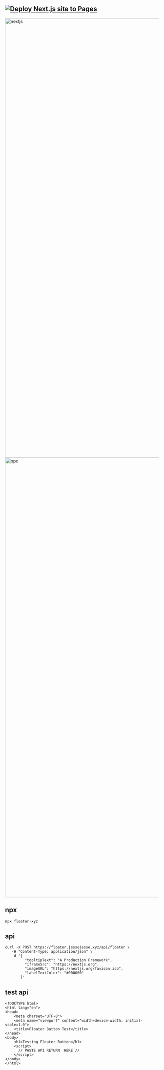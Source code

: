 ## [![Deploy Next.js site to Pages](https://github.com/sudo-self/floater-b/actions/workflows/nextjs.yml/badge.svg)](https://github.com/sudo-self/floater-b/actions/workflows/nextjs.yml)
<img width="1440" alt="nextjs" src="https://github.com/user-attachments/assets/83df2555-408e-42fd-91a6-727a3e16f1f8">
<img width="1440" alt="npx" src="https://github.com/user-attachments/assets/b690f056-e4d5-42e4-8abc-850ae02d4f08">



## npx

```
npx floater-xyz
```


##  api

```
curl -X POST https://floater.jessejesse.xyz/api/floater \
   -H "Content-Type: application/json" \
   -d '{
         "tooltipText": "A Production Framework",
         "iframeSrc": "https://nextjs.org",
         "imageURL": "https://nextjs.org/favicon.ico",
         "labelTextColor": "#000000"
       }'

```

## test api

```
<!DOCTYPE html>
<html lang="en">
<head>
    <meta charset="UTF-8">
    <meta name="viewport" content="width=device-width, initial-scale=1.0">
    <title>Floater Button Test</title>
</head>
<body>
    <h1>Testing Floater Button</h1>
    <script>
      // PASTE API RETURN  HERE //
    </script>
</body>
</html>

```

## 
